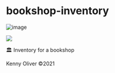 # bookshop-inventory

![image](https://www.codefactor.io/repository/github/KennyOliver/bookshop-inventory/badge?style=for-the-badge)

[![](https://repl.it/badge/github/KennyOliver/repl-name)](https://repl.it/@KennyOliver/bookshop-inventory)

:classical_building: Inventory for a bookshop

Kenny Oliver ©2021
